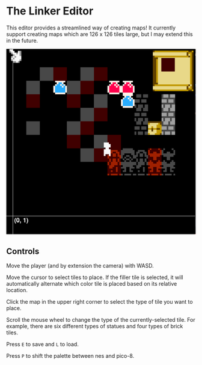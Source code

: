 # The Linker Editor

This editor provides a streamlined way of creating maps! It currently support creating maps which are 126 x 126 tiles large, but I may extend this in the future.

![](screenshot.png)

## Controls

Move the player (and by extension the camera) with WASD.

Move the cursor to select tiles to place. If the filler tile is selected, it will automatically alternate which color tile is placed based on its relative location.

Click the map in the upper right corner to select the type of tile you want to place.

Scroll the mouse wheel to change the type of the currently-selected tile. For example, there are six different types of statues and four types of brick tiles.

Press `E` to save and `L` to load.

Press `P` to shift the palette between nes and pico-8.
